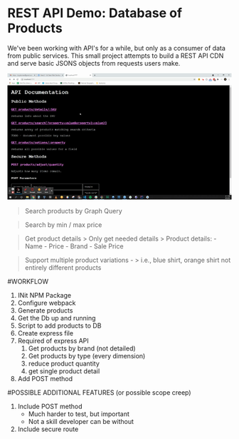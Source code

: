 
# REST API Demo: Database of Products

We've been working with API's for a while, but only as a consumer of data from public services.  This small project attempts to build a REST API CDN and serve basic JSONS objects from requests users make. 

![example gif](./example.gif)

> Search products by Graph Query

> Search by min / max price

> Get product details
    > Only get needed details
    > Product details:
        - Name
        - Price
        - Brand
        - Sale Price

> Support multiple product variations -
    >  i.e., blue shirt, orange shirt not entirely different products

#WORKFLOW
1. INit NPM Package
2. Configure webpack
3. Generate products
4. Get the Db up and running
5. Script to add products to DB
6. Create express file
7. Required of express API
   1. Get products by brand (not detailed)
   2. Get products by type (every dimension)
   3. reduce product quantity
   4. get single product detail
8. Add POST method

#POSSIBLE ADDITIONAL FEATURES (or possible scope creep)
1. Include POST method
    - Much harder to test, but important
    - Not a skill developer can be without
2. Include secure route